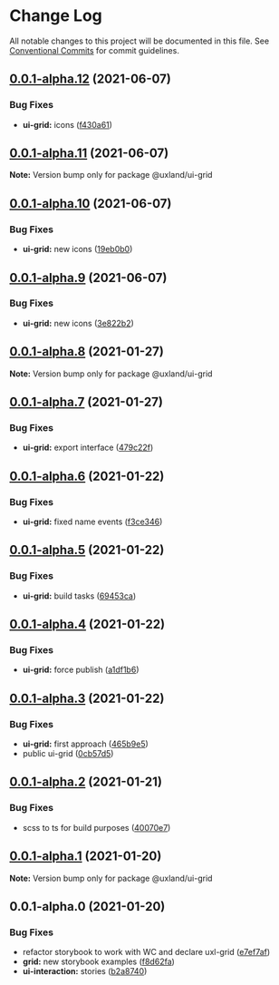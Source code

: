 # Change Log

All notable changes to this project will be documented in this file.
See [Conventional Commits](https://conventionalcommits.org) for commit guidelines.

## [0.0.1-alpha.12](https://github.com/uxland/components/compare/@uxland/ui-grid@0.0.1-alpha.11...@uxland/ui-grid@0.0.1-alpha.12) (2021-06-07)


### Bug Fixes

* **ui-grid:** icons ([f430a61](https://github.com/uxland/components/commit/f430a61c954535dad64c725d4dd37c5d996e55ef))





## [0.0.1-alpha.11](https://github.com/uxland/components/compare/@uxland/ui-grid@0.0.1-alpha.10...@uxland/ui-grid@0.0.1-alpha.11) (2021-06-07)

**Note:** Version bump only for package @uxland/ui-grid





## [0.0.1-alpha.10](https://github.com/uxland/components/compare/@uxland/ui-grid@0.0.1-alpha.9...@uxland/ui-grid@0.0.1-alpha.10) (2021-06-07)


### Bug Fixes

* **ui-grid:** new icons ([19eb0b0](https://github.com/uxland/components/commit/19eb0b05bd1310020eccfdc986c081409213c903))





## [0.0.1-alpha.9](https://github.com/uxland/components/compare/@uxland/ui-grid@0.0.1-alpha.8...@uxland/ui-grid@0.0.1-alpha.9) (2021-06-07)


### Bug Fixes

* **ui-grid:** new icons ([3e822b2](https://github.com/uxland/components/commit/3e822b288c1e6bf595d1a73634b13ec48b3801d7))





## [0.0.1-alpha.8](https://github.com/uxland/components/compare/@uxland/ui-grid@0.0.1-alpha.7...@uxland/ui-grid@0.0.1-alpha.8) (2021-01-27)

**Note:** Version bump only for package @uxland/ui-grid






## [0.0.1-alpha.7](https://github.com/uxland/components/compare/@uxland/ui-grid@0.0.1-alpha.6...@uxland/ui-grid@0.0.1-alpha.7) (2021-01-27)


### Bug Fixes

* **ui-grid:** export interface ([479c22f](https://github.com/uxland/components/commit/479c22f46314f35090892fdfc7749a795fb008c9))





## [0.0.1-alpha.6](https://github.com/uxland/components/compare/@uxland/ui-grid@0.0.1-alpha.5...@uxland/ui-grid@0.0.1-alpha.6) (2021-01-22)


### Bug Fixes

* **ui-grid:** fixed name events ([f3ce346](https://github.com/uxland/components/commit/f3ce346a384515abbd7e6f8bc323648d36bc627b))





## [0.0.1-alpha.5](https://github.com/uxland/components/compare/@uxland/ui-grid@0.0.1-alpha.4...@uxland/ui-grid@0.0.1-alpha.5) (2021-01-22)


### Bug Fixes

* **ui-grid:** build tasks ([69453ca](https://github.com/uxland/components/commit/69453ca8e73fe014451718be887137d7af99d041))





## [0.0.1-alpha.4](https://github.com/uxland/components/compare/@uxland/ui-grid@0.0.1-alpha.3...@uxland/ui-grid@0.0.1-alpha.4) (2021-01-22)


### Bug Fixes

* **ui-grid:** force publish ([a1df1b6](https://github.com/uxland/components/commit/a1df1b6c576e6aea894abebd6cd4f175f57d76f4))





## [0.0.1-alpha.3](https://github.com/uxland/components/compare/@uxland/ui-grid@0.0.1-alpha.2...@uxland/ui-grid@0.0.1-alpha.3) (2021-01-22)


### Bug Fixes

* **ui-grid:** first approach ([465b9e5](https://github.com/uxland/components/commit/465b9e5b4cfdd3b029aa1321d12a0d66cc6e653d))
* public ui-grid ([0cb57d5](https://github.com/uxland/components/commit/0cb57d55cef2764ff37c704dbe338a8688eda30a))





## [0.0.1-alpha.2](https://github.com/uxland/components/compare/@uxland/ui-grid@0.0.1-alpha.1...@uxland/ui-grid@0.0.1-alpha.2) (2021-01-21)


### Bug Fixes

* scss to ts for build purposes ([40070e7](https://github.com/uxland/components/commit/40070e7ae9ea8142cd14a8747dabcae56d932106))





## [0.0.1-alpha.1](https://github.com/uxland/components/compare/@uxland/ui-grid@0.0.1-alpha.0...@uxland/ui-grid@0.0.1-alpha.1) (2021-01-20)

**Note:** Version bump only for package @uxland/ui-grid





## 0.0.1-alpha.0 (2021-01-20)


### Bug Fixes

* refactor storybook to work with WC and declare uxl-grid ([e7ef7af](https://github.com/uxland/components/commit/e7ef7af2c1363931808331e069a5c16c107dd231))
* **grid:** new storybook examples ([f8d62fa](https://github.com/uxland/components/commit/f8d62fab9661f0702447f86e73d11ceded9ed990))
* **ui-interaction:** stories ([b2a8740](https://github.com/uxland/components/commit/b2a8740ca420b7c5289686582ef4aadebf0e3baf))

